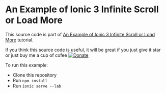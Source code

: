 # An Example of Ionic 3 Infinite Scroll or Load More

This source code is part of [An Example of Ionic 3 Infinite Scroll or Load More](https://www.djamware.com/post/59b0ac0c80aca768e4d2b139/an-example-of-ionic-3-infinite-scroll-or-load-more) tutorial.

If you think this source code is useful, it will be great if you just give it star or just buy me a cup of cofee [![Donate](https://img.shields.io/badge/Donate-PayPal-green.svg)](https://www.paypal.com/cgi-bin/webscr?cmd=_s-xclick&hosted_button_id=Q5WK24UVWUGBN)

To run this example:

* Clone this repository
* Run `npm install`
* Run `ionic serve --lab`
